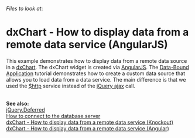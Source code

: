 <!-- default file list -->
*Files to look at*:

<!-- default file list end -->
# dxChart - How to display data from a remote data service (AngularJS)


<p>This example demonstrates how to display data from a remote data source in a <a href="http://chartjs.devexpress.com/Documentation/ApiReference/dxChart"><u>dxChart</u></a>. The dxChart widget is created via <a href="http://angularjs.org/"><u>AngularJS</u></a>. The <a href="http://phonejs.devexpress.com/Documentation/Tutorial/Getting_Started/Data-Bound_Application"><u>Data-Bound Application</u></a> tutorial demonstrates how to create a custom data source that allows you to load data from a data service. The main difference is that we used the <a href="http://docs.angularjs.org/api/ng.$http"><u>$http</u></a> service instead of the <a href="http://api.jquery.com/jquery.ajax/"><u>jQuery ajax</u></a> call.</p>
<p><br> <strong>See </strong><strong>also:</strong><br> <a href="http://api.jquery.com/category/deferred-object/"><u>jQuery.Deferred</u></a><u><br> </u><a href="https://www.devexpress.com/Support/Center/p/KA18840">How to connect to the database server</a><u><br> </u><a href="https://www.devexpress.com/Support/Center/p/E5054">dxChart - How to display data from a remote data service (Knockout)</a><br><a href="https://www.devexpress.com/Support/Center/p/T498842">dxChart - How to display data from a remote data service (Angular)</a></p>

<br/>



